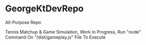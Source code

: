 # GeorgeKtDevRepo
All-Purpose Repo

Tennis Matchup & Game Simulation, 
Work In Progress, 
Run "node" Command On "/dist/gameplay.js" File To Execute
